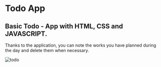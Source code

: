 # Todo App

##  Basic Todo - App with HTML, CSS and JAVASCRIPT.

Thanks to the application, you can note the works you have planned during the day and delete them when necessary.
 
 
![todo](https://user-images.githubusercontent.com/114251468/215560766-a494270e-5873-4519-9dc3-9e3fc578553e.png)
